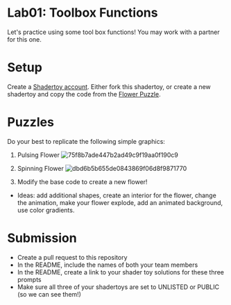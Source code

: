 # Lab01: Toolbox Functions

Let's practice using some tool box functions! You may work with a partner for this one.

# Setup 

Create a [Shadertoy account](https://www.shadertoy.com/). Either fork this shadertoy, or create a new shadertoy and copy the code from the [Flower Puzzle](https://www.shadertoy.com/view/NsVBzy).

# Puzzles

Do your best to replicate the following simple graphics:

1. Pulsing Flower
![75f8b7ade447b2ad49c9f19aa0f190c9](https://user-images.githubusercontent.com/1758825/133500768-45b053c2-1885-4108-84a8-4cbf3f10318d.gif)

2. Spinning Flower
![dbd6b5b655de0843869f06d8f9871770](https://user-images.githubusercontent.com/1758825/133485625-8385c7ca-6015-4809-b8ad-3311df071889.gif)

3. Modify the base code to create a new flower!
- Ideas: add additional shapes, create an interior for the flower, change the animation, make your flower explode, add an animated background, use color gradients.

# Submission
- Create a pull request to this repository
- In the README, include the names of both your team members
- In the README, create a link to your shader toy solutions for these three prompts
- Make sure all three of your shadertoys are set to UNLISTED or PUBLIC (so we can see them!)
